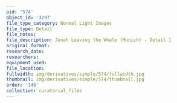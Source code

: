 ```yaml
---
pid: '574'
object_id: '3297'
file_type_category: Normal Light Images
file_type: Detail
file_notes:
file_description: Jonah Leaving the Whale (Munich) - Detail 1
original_format:
research_date:
researchers:
equipment_used:
file_location:
fullwidth: img/derivatives/simple/574/fullwidth.jpg
thumbnail: img/derivatives/simple/574/thumbnail.jpg
order: '146'
collection: curatorial_files
---
```


